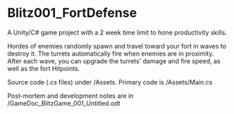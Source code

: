 # Blitz001_FortDefense
 
A Unity/C# game project with a 2 week time limit to hone productivity skills.

Hordes of enemies randomly spawn and travel toward your fort in waves to destroy it. The turrets automatically fire when enemies are in proximity. After each wave, you can upgrade the turrets' damage and fire speed, as well as the fort Hitpoints.

Source code (.cs files) under /Assets. Primary code is /Assets/Main.cs

Post-mortem and development notes are in /GameDoc_BlitzGame_001_Untitled.odt
